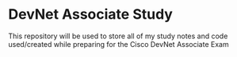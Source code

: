 # DevNet Associate Study

This repository will be used to store all of my study notes and code used/created while preparing for the Cisco DevNet Associate Exam
